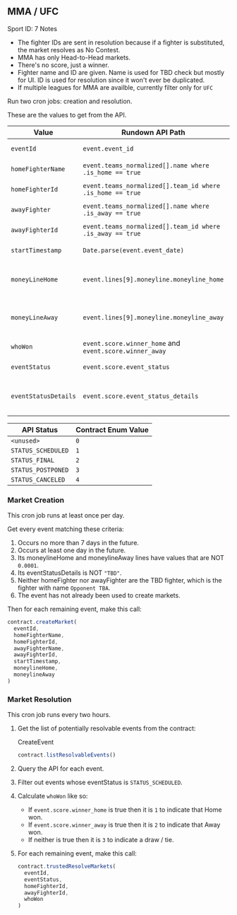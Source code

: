 ## MMA / UFC
Sport ID: 7
Notes
- The fighter IDs are sent in resolution because if a fighter is substituted, the market resolves as No Contest.
- MMA has only Head-to-Head markets.
- There's no score, just a winner.
- Fighter name and ID are given. Name is used for TBD check but mostly for UI.
  ID is used for resolution since it won't ever be duplicated.
- If multiple leagues for MMA are availble, currently filter only for `UFC`
 
Run two cron jobs: creation and resolution.
 
These are the values to get from the API.

| Value                | Rundown API Path                                          | Use                                           |
|----------------------|-----------------------------------------------------------|-----------------------------------------------|
| `eventId`            | `event.event_id`                                          | referencing the event                         |
| `homeFighterName`    | `event.teams_normalized[].name where .is_home == true`    | outcome name, UI                              |
| `homeFighterId`      | `event.teams_normalized[].team_id where .is_home == true` | outcome name, UI                              |
| `awayFighter`        | `event.teams_normalized[].name where .is_away == true`    | outcome name, UI                              |
| `awayFighterId`      | `event.teams_normalized[].team_id where .is_away == true` | outcome name, UI                              |
| `startTimestamp`     | `Date.parse(event.event_date)`                            | UI shows date                                 |
| `moneyLineHome`      | `event.lines[9].moneyline.moneyline_home`                 | initial odds for head-to-head markets         |
| `moneyLineAway`      | `event.lines[9].moneyline.moneyline_away`                 | initial odds for head-to-head markets         |
| `whoWon`             | `event.score.winner_home` and `event.score.winner_away`   | resolving markets                             |
| `eventStatus`        | `event.score.event_status`                                | resolving markets                             |
| `eventStatusDetails` | `event.score.event_status_details`                        | if TBD then do not create markets             |
 
| API Status           | Contract Enum Value   |
| -------------------- | --------------------- |
| `<unused>`           | `0`                   |
| `STATUS_SCHEDULED`   | `1`                   |
| `STATUS_FINAL`       | `2`                   |
| `STATUS_POSTPONED`   | `3`                   |
| `STATUS_CANCELED`    | `4`                   |
 
 
### Market Creation
This cron job runs at least once per day.
 
Get every event matching these criteria:
1. Occurs no more than 7 days in the future.
2. Occurs at least one day in the future.
3. Its moneylineHome and moneylineAway lines have values that are NOT `0.0001`.
4. Its eventStatusDetails is NOT `"TBD"`.
5. Neither homeFighter nor awayFighter are the TBD fighter, which is the fighter with name `Opponent TBA`.
6. The event has not already been used to create markets.

Then for each remaining event, make this call:

```typescript
contract.createMarket(
  eventId,
  homeFighterName,
  homeFighterId,
  awayFighterName,
  awayFighterId,
  startTimestamp,
  moneylineHome,
  moneylineAway
)
```

### Market Resolution
This cron job runs every two hours.

1. Get the list of potentially resolvable events from the contract:

   CreateEvent
   ```typescript
   contract.listResolvableEvents()
   ```
2. Query the API for each event.
3. Filter out events whose eventStatus is `STATUS_SCHEDULED`.
4. Calculate `whoWon` like so:
   - If `event.score.winner_home` is true then it is `1` to indicate that Home won.
   - If `event.score.winner_away` is true then it is `2` to indicate that Away won.
   - If neither is true then it is `3` to indicate a draw / tie.
5. For each remaining event, make this call:

   ```typescript
   contract.trustedResolveMarkets(
     eventId,
     eventStatus,
     homeFighterId,
     awayFighterId,
     whoWon
   )
   ```
